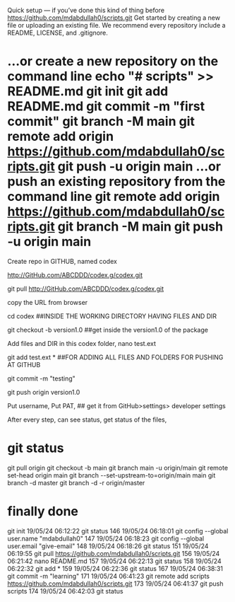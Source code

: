Quick setup — if you’ve done this kind of thing before
https://github.com/mdabdullah0/scripts.git
Get started by creating a new file or uploading an existing file. We recommend every repository include a README, LICENSE, and .gitignore.

…or create a new repository on the command line
echo "# scripts" >> README.md
git init
git add README.md
git commit -m "first commit"
git branch -M main
git remote add origin https://github.com/mdabdullah0/scripts.git
git push -u origin main
…or push an existing repository from the command line
git remote add origin https://github.com/mdabdullah0/scripts.git
git branch -M main
git push -u origin main
===========


Create repo in GITHUB, named codex

http://GitHub.com/ABCDDD/codex.g/codex.git

git pull http://GitHub.com/ABCDDD/codex.g/codex.git

copy the URL from browser

cd codex ##INSIDE THE WORKING DIRECTORY HAVING FILES AND DIR

git checkout -b version1.0 ##get inside the version1.0 of the package

Add files and DIR in this codex folder,
nano test.ext

git add test.ext * ##FOR ADDING ALL FILES AND FOLDERS FOR PUSHING AT GITHUB

git commit -m "testing"

git push origin version1.0

Put username,
Put PAT, ## get it from GitHub>settings> developer settings

After every step, can see status, get status of the files,

git status
=============



git pull origin
git checkout -b main
git branch main -u origin/main
git remote set-head origin main
git branch --set-upstream-to=origin/main main
git branch -d master
git branch -d -r origin/master






finally done
===============
git init
19/05/24 06:12:22 git status
  146  19/05/24 06:18:01 git config --global user.name "mdabdullah0"
  147  19/05/24 06:18:23 git config --global user.email "give-email"
  148  19/05/24 06:18:26 git status
  151  19/05/24 06:19:55 git pull https://github.com/mdabdullah0/scripts.git
  156  19/05/24 06:21:42 nano README.md
  157  19/05/24 06:22:13 git status
  158  19/05/24 06:22:32 git add *
  159  19/05/24 06:22:36 git status
  167  19/05/24 06:38:31 git commit -m "learning"
  171  19/05/24 06:41:23 git remote add scripts https://github.com/mdabdullah0/scripts.git
  173  19/05/24 06:41:37 git push scripts
  174  19/05/24 06:42:03 git status

